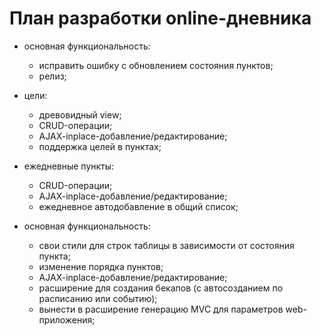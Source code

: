 План разработки online-дневника
================================================================================

* основная функциональность:
	* исправить ошибку с обновлением состояния пунктов;
	* релиз;

* цели:
	* древовидный view;
	* CRUD-операции;
	* AJAX-inplace-добавление/редактирование;
	* поддержка целей в пунктах;
* ежедневные пункты:
	* CRUD-операции;
	* AJAX-inplace-добавление/редактирование;
	* ежедневное автодобавление в общий список;

* основная функциональность:
	* свои стили для строк таблицы в зависимости от состояния пункта;
	* изменение порядка пунктов;
	* AJAX-inplace-добавление/редактирование;
	* расширение для создания бекапов (с автосозданием по расписанию или
	событию);
	* вынести в расширение генерацию MVC для параметров web-приложения;
